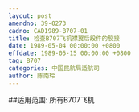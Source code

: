 ```yaml
---
layout: post
amendno: 39-0273
cadno: CAD1989-B707-01
title: 检查B707飞机襟翼后段件的胶接
date: 1989-05-04 00:00:00 +0800
effdate: 1989-05-15 00:00:00 +0800
tag: B707
categories: 中国民航局适航司
author: 陈南玲
---
```


##适用范围:
所有B707飞机

